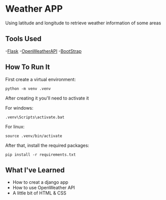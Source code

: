 # Weather APP

Using latitude and longitude to retrieve weather information of some areas

## Tools Used

-[Flask](https://flask.palletsprojects.com/en/2.3.x/)
-[OpenWeatherAPI](https://openweathermap.org/api)
-[BootStrap](https://getbootstrap.com/docs/5.3/getting-started/introduction/)

## How To Run It

First create a virtual environment:

```shell
python -m venv .venv
```

After creating it you'll need to activate it

For windows:

```shell
.venv\Scripts\activate.bat
```

For linux:

```shell
source .venv/bin/activate
```

After that, install the required packages:

```shell
pip install -r requirements.txt
```
## What I've Learned

- How to creat a django app
- How to use OpenWeather API
- A little bit of HTML & CSS
